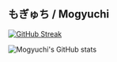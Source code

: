 ## もぎゅち / Mogyuchi

<!-- https://streak-stats.demolab.com/demo/?user=Mogyuchi&theme=default&hide_border=false&border_radius=4.5&locale=en&date_format=&mode=daily&exclude_days=&sections=total%2Ccurrent%2Clongest&card_width=495&card_height=195&type=svg&background-type=gradient&properties=excludeDaysLabel&background=45&background=%23D92DA1F0&background=%23F84777F0&border=%233FE8FF&stroke=%23FFFFFF61&ring=%23FFD9666C&fire=%23FFFB11D7&currStreakNum=%23FFFFFF&sideNums=%23FFE8E8EE&currStreakLabel=%23FFFFFF&sideLabels=%23FFED7CEB&dates=%23FFE8EA -->
[![GitHub Streak](https://streak-stats.demolab.com?user=Mogyuchi&background=45%2CD92DA1F0%2CF84777F0&border=3FE8FF&stroke=FFFFFF61&ring=FFD9666C&fire=FFFB11D7&currStreakNum=FFFFFF&sideNums=FFE8E8EE&currStreakLabel=FFFFFF&sideLabels=FFED7CEB&dates=FFE8EA)](https://git.io/streak-stats)

![Mogyuchi's GitHub stats](https://github-readme-stats.vercel.app/api?username=Mogyuchi&card_width=495px&show_icons=true&show=reviews,prs_merged&title_color=FFED7C&text_color=FFFFFF&icon_color=a0b8fd&border_color=3FE8FF&bg_color=25,D92DA1F0,F84777F0)
